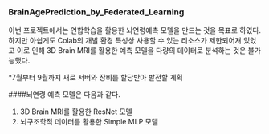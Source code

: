 ### BrainAgePrediction_by_Federated_Learning

이번 프로젝트에서는 연합학습을 활용한 뇌연령예측 모델을 만드는 것을 목표로 하였다.
하지만 아쉽게도 Colab의 개발 환경 특성상 사용할 수 있는 리소스가 제한되어져 있었고
이로 인해 3D Brain MRI를 활용한 예측 모델을 다량의 데이터로 분석하는 것은 불가능했다.

*7월부터 9월까지 새로 서버와 장비를 할당받아 발전할 계획

####뇌연령 예측 모델은 다음과 같다.
1. 3D Brain MRI를 활용한 ResNet 모델
2. 뇌구조학적 데이터를 활용한 Simple MLP 모델
